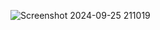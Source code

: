 ![Screenshot 2024-09-25 211019](https://github.com/user-attachments/assets/e2c3a24b-2856-472c-84b3-0db63d24d914)
